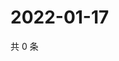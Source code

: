 # 2022-01-17

共 0 条

<!-- BEGIN WEIBO -->
<!-- 最后更新时间 Mon Jan 17 2022 03:00:41 GMT+0800 (China Standard Time) -->

<!-- END WEIBO -->
